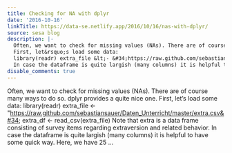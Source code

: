 ```yaml
---
title: Checking for NA with dplyr
date: '2016-10-16'
linkTitle: https://data-se.netlify.app/2016/10/16/nas-with-dplyr/
source: sesa blog
description: |-
  Often, we want to check for missing values (NAs). There are of course many ways to do so. dplyr provides a quite nice one.
  First, let&rsquo;s load some data:
  library(readr) extra_file &lt;- &#34;https://raw.github.com/sebastiansauer/Daten_Unterricht/master/extra.csv&#34; extra_df &lt;- read_csv(extra_file) Note that extra is a data frame consisting of survey items regarding extraversion and related behavior.
  In case the dataframe is quite largish (many columns) it is helpful to have some quick way. Here, we have 25 ...
disable_comments: true
---
```

Often, we want to check for missing values (NAs). There are of course many ways to do so. dplyr provides a quite nice one.
First, let&rsquo;s load some data:
library(readr) extra_file &lt;- &#34;https://raw.github.com/sebastiansauer/Daten_Unterricht/master/extra.csv&#34; extra_df &lt;- read_csv(extra_file) Note that extra is a data frame consisting of survey items regarding extraversion and related behavior.
In case the dataframe is quite largish (many columns) it is helpful to have some quick way. Here, we have 25 ...